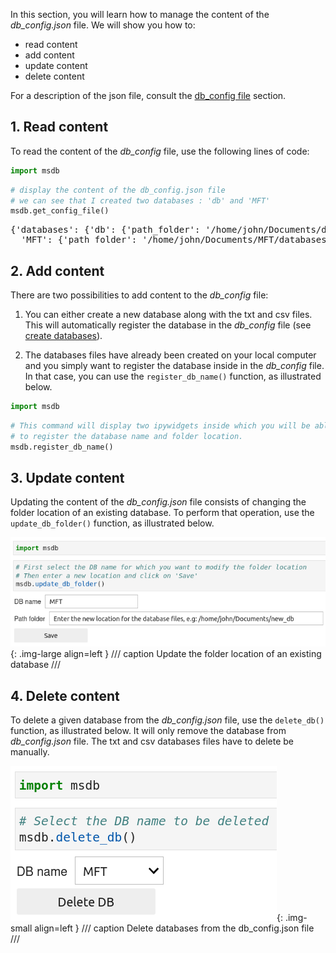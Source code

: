 In this section, you will learn how to manage the content of the *db_config.json* file. We will show you how to:

- read content
- add content
- update content
- delete content


For a description of the json file, consult the [db_config file](https://g-patin.github.io/msdb/db_config/) section.



## 1. **Read content**

To read the content of the *db_config* file, use the following lines of code:

```python
import msdb
```

```python
# display the content of the db_config.json file
# we can see that I created two databases : 'db' and 'MFT'
msdb.get_config_file()
```

<div class="output-area">
<pre>
{'databases': {'db': {'path_folder': '/home/john/Documents/databases'},    
  'MFT': {'path_folder': '/home/john/Documents/MFT/databases'}}}
</pre>
</div>


## 2. **Add content**

There are two possibilities to add content to the *db_config* file:

1. You can either create a new database along with the txt and csv files. This will automatically register the database in the *db_config* file (see [create databases](https://g-patin.github.io/msdb/create-databases/)).

2. The databases files have already been created on your local computer and you simply want to register the database inside in the *db_config* file. In that case, you can use the `register_db_name()` function, as illustrated below.

```python
import msdb
```

```python
# This command will display two ipywidgets inside which you will be able
# to register the database name and folder location.
msdb.register_db_name()
```


## 3. **Update content**

Updating the content of the *db_config.json* file consists of changing the folder location of an existing database. To perform that operation, use the `update_db_folder()` function, as illustrated below.

![Alt text](images/db_update_folder.png){: .img-large align=left }
/// caption
Update the folder location of an existing database
///

## 4. **Delete content**

To delete a given database from the *db_config.json* file, use the `delete_db()` function, as illustrated below. It will only remove the database from *db_config.json* file. The txt and csv databases files have to delete be manually. 

![Alt text](images/delete_db.png){: .img-small align=left }
/// caption
Delete databases from the db_config.json file
///
